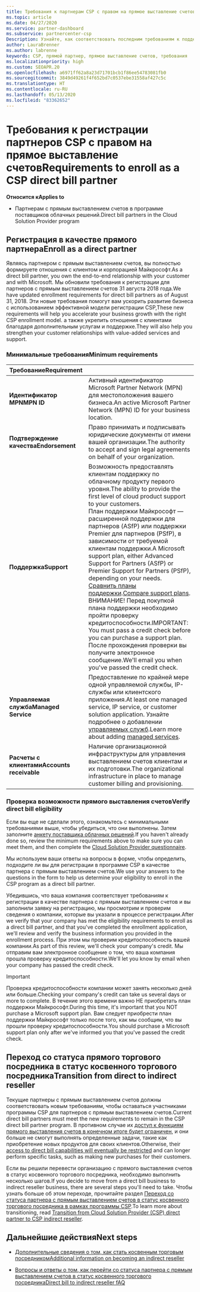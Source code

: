 ```yaml
---
title: Требования к партнерам CSP с правом на прямое выставление счетов
ms.topic: article
ms.date: 04/27/2020
ms.service: partner-dashboard
ms.subservice: partnercenter-csp
Description: Узнайте, как соответствовать последним требованиям к поддержке и службам, чтобы стать партнером с правом на прямое выставление счетов в программе поставщика облачных решений (Майкрософт).
author: LauraBrenner
ms.author: labrenne
keywords: CSP, прямой партнер, прямое выставление счетов, требования
ms.localizationpriority: high
ms.custom: SEOAPR.20
ms.openlocfilehash: a6971ff62a8a23d71701bcb1f86ee54783081fb0
ms.sourcegitcommit: 3849d49261f4f652bd7c0537ebe31558af427c5c
ms.translationtype: HT
ms.contentlocale: ru-RU
ms.lasthandoff: 05/13/2020
ms.locfileid: "83362652"
---
```

# <a name="requirements-to-enroll-as-a-csp-direct-bill-partner"></a><span data-ttu-id="bf8f3-104">Требования к регистрации партнеров CSP с правом на прямое выставление счетов</span><span class="sxs-lookup"><span data-stu-id="bf8f3-104">Requirements to enroll as a CSP direct bill partner</span></span>

<span data-ttu-id="bf8f3-105">**Относится к**</span><span class="sxs-lookup"><span data-stu-id="bf8f3-105">**Applies to**</span></span>

- <span data-ttu-id="bf8f3-106">Партнерам с прямым выставлением счетов в программе поставщиков облачных решений.</span><span class="sxs-lookup"><span data-stu-id="bf8f3-106">Direct bill partners in the Cloud Solution Provider program</span></span>

## <a name="enroll-as-a-direct-partner"></a><span data-ttu-id="bf8f3-107">Регистрация в качестве прямого партнера</span><span class="sxs-lookup"><span data-stu-id="bf8f3-107">Enroll as a direct partner</span></span>

<span data-ttu-id="bf8f3-108">Являясь партнером с прямым выставлением счетов, вы полностью формируете отношения с клиентом и корпорацией Майкрософт.</span><span class="sxs-lookup"><span data-stu-id="bf8f3-108">As a direct bill partner, you own the end-to-end relationship with your customer and with Microsoft.</span></span> <span data-ttu-id="bf8f3-109">Мы обновили требования к регистрации для партнеров с прямым выставлением счетов 31 августа 2018 года.</span><span class="sxs-lookup"><span data-stu-id="bf8f3-109">We have updated enrollment requirements for direct bill partners as of August 31, 2018.</span></span> <span data-ttu-id="bf8f3-110">Эти новые требования помогут вам ускорить развитие бизнеса с использованием эффективной модели регистрации CSP,</span><span class="sxs-lookup"><span data-stu-id="bf8f3-110">These new requirements will help you accelerate your business growth with the right CSP enrollment model.</span></span> <span data-ttu-id="bf8f3-111">а также укрепить отношения с клиентами благодаря дополнительным услугам и поддержке.</span><span class="sxs-lookup"><span data-stu-id="bf8f3-111">They will also help you strengthen your customer relationships with value-added services and support.</span></span>

### <a name="minimum-requirements"></a><span data-ttu-id="bf8f3-112">Минимальные требования</span><span class="sxs-lookup"><span data-stu-id="bf8f3-112">Minimum requirements</span></span>

|<span data-ttu-id="bf8f3-113">**Требование**</span><span class="sxs-lookup"><span data-stu-id="bf8f3-113">**Requirement**</span></span>|                             |
|--------------------------------|--------------------------------------------------------------|
|<span data-ttu-id="bf8f3-114">**Идентификатор MPN**</span><span class="sxs-lookup"><span data-stu-id="bf8f3-114">**MPN ID**</span></span>   |<span data-ttu-id="bf8f3-115">Активный идентификатор Microsoft Partner Network (MPN) для местоположения вашего бизнеса.</span><span class="sxs-lookup"><span data-stu-id="bf8f3-115">An active Microsoft Partner Network (MPN) ID for your business location.</span></span>    |
|<span data-ttu-id="bf8f3-116">**Подтверждение качества**</span><span class="sxs-lookup"><span data-stu-id="bf8f3-116">**Endorsement**</span></span>   |<span data-ttu-id="bf8f3-117">Право принимать и подписывать юридические документы от имени вашей организации.</span><span class="sxs-lookup"><span data-stu-id="bf8f3-117">The authority to accept and sign legal agreements on behalf of your organization.</span></span>|
|<span data-ttu-id="bf8f3-118">**Поддержка**</span><span class="sxs-lookup"><span data-stu-id="bf8f3-118">**Support**</span></span>   |<span data-ttu-id="bf8f3-119">Возможность предоставлять клиентам поддержку по облачному продукту первого уровня.</span><span class="sxs-lookup"><span data-stu-id="bf8f3-119">The ability to provide the first level of cloud product support to your customers.</span></span> <br/><span data-ttu-id="bf8f3-120">План поддержки Майкрософт — расширенной поддержки для партнеров (ASfP) или поддержки Premier для партнеров (PSfP), в зависимости от требуемой клиентам поддержки.</span><span class="sxs-lookup"><span data-stu-id="bf8f3-120">A Microsoft support plan, either Advanced Support for Partners (ASfP) or Premier Support for Partners (PSfP), depending on your needs.</span></span> <span data-ttu-id="bf8f3-121">[Сравнить планы поддержки](https://partner.microsoft.com/support/partnersupport).</span><span class="sxs-lookup"><span data-stu-id="bf8f3-121">[Compare support plans](https://partner.microsoft.com/support/partnersupport).</span></span><br/> <span data-ttu-id="bf8f3-122">ВНИМАНИЕ! Перед покупкой плана поддержки необходимо пройти проверку кредитоспособности.</span><span class="sxs-lookup"><span data-stu-id="bf8f3-122">IMPORTANT: You must pass a credit check before you can purchase a support plan.</span></span> <span data-ttu-id="bf8f3-123">После прохождения проверки вы получите электронное сообщение.</span><span class="sxs-lookup"><span data-stu-id="bf8f3-123">We'll email you when you've passed the credit check.</span></span> |
|<span data-ttu-id="bf8f3-124">**Управляемая служба**</span><span class="sxs-lookup"><span data-stu-id="bf8f3-124">**Managed Service**</span></span>   |<span data-ttu-id="bf8f3-125">Предоставление по крайней мере одной управляемой службы, IP-службы или клиентского приложения.</span><span class="sxs-lookup"><span data-stu-id="bf8f3-125">At least one managed service, IP service, or customer solution application.</span></span> <span data-ttu-id="bf8f3-126">Узнайте подробнее о добавлении [управляемых служб](https://partner.microsoft.com/business-opportunities/managed-services-provider).</span><span class="sxs-lookup"><span data-stu-id="bf8f3-126">Learn more about adding [managed services](https://partner.microsoft.com/business-opportunities/managed-services-provider).</span></span>|
|<span data-ttu-id="bf8f3-127">**Расчеты с клиентами**</span><span class="sxs-lookup"><span data-stu-id="bf8f3-127">**Accounts receivable**</span></span> |<span data-ttu-id="bf8f3-128">Наличие организационной инфраструктуры для управления выставлением счетов клиентам и их подготовки.</span><span class="sxs-lookup"><span data-stu-id="bf8f3-128">The organizational infrastructure in place to manage customer billing and provisioning.</span></span>

### <a name="verify-direct-bill-eligibility"></a><span data-ttu-id="bf8f3-129">Проверка возможности прямого выставления счетов</span><span class="sxs-lookup"><span data-stu-id="bf8f3-129">Verify direct bill eligibility</span></span>

<span data-ttu-id="bf8f3-130">Если вы еще не сделали этого, ознакомьтесь с минимальными требованиями выше, чтобы убедиться, что они выполнены. Затем заполните [анкету поставщика облачных решений](https://partner.microsoft.com/cloud-solution-provider/assessment).</span><span class="sxs-lookup"><span data-stu-id="bf8f3-130">If you haven't already done so, review the minimum requirements above to make sure you can meet them, and then complete the [Cloud Solution Provider questionnaire](https://partner.microsoft.com/cloud-solution-provider/assessment).</span></span>

<span data-ttu-id="bf8f3-131">Мы используем ваши ответы на вопросы в форме, чтобы определить, подходите ли вы для регистрации в программе CSP в качестве партнера с прямым выставлением счетов.</span><span class="sxs-lookup"><span data-stu-id="bf8f3-131">We use your answers to the questions in the form to help us determine your eligibility to enroll in the CSP program as a direct bill partner.</span></span>

<span data-ttu-id="bf8f3-132">Убедившись, что ваша компания соответствует требованиям к регистрации в качестве партнера с прямым выставлением счетов и вы заполнили заявку на регистрацию, мы просмотрим и проверим сведения о компании, которые вы указали в процессе регистрации.</span><span class="sxs-lookup"><span data-stu-id="bf8f3-132">After we verify that your company has met the eligibility requirements to enroll as a direct bill partner, and that you've completed the enrollment application, we'll review and verify the business information you provided in the enrollment process.</span></span> <span data-ttu-id="bf8f3-133">При этом мы проверим кредитоспособность вашей компании.</span><span class="sxs-lookup"><span data-stu-id="bf8f3-133">As part of this review, we'll check your company's credit.</span></span> <span data-ttu-id="bf8f3-134">Мы отправим вам электронное сообщение о том, что ваша компания прошла проверку кредитоспособности.</span><span class="sxs-lookup"><span data-stu-id="bf8f3-134">We'll let you know by email when your company has passed the credit check.</span></span>

>[!IMPORTANT]
><span data-ttu-id="bf8f3-135">Проверка кредитоспособности компании может занять несколько дней или больше.</span><span class="sxs-lookup"><span data-stu-id="bf8f3-135">Checking your company's credit can take us several days or more to complete.</span></span> <span data-ttu-id="bf8f3-136">В течение этого времени важно НЕ приобретать план поддержки Майкрософт.</span><span class="sxs-lookup"><span data-stu-id="bf8f3-136">During this time, it's important that you NOT purchase a Microsoft support plan.</span></span> <span data-ttu-id="bf8f3-137">Вам следует приобрести план поддержки Майкрософт только после того, как мы сообщим, что вы прошли проверку кредитоспособности.</span><span class="sxs-lookup"><span data-stu-id="bf8f3-137">You should purchase a Microsoft support plan only after we've informed you that you've passed the credit check.</span></span>

## <a name="transition-from-direct-to-indirect-reseller"></a><span data-ttu-id="bf8f3-138">Переход со статуса прямого торгового посредника в статус косвенного торгового посредника</span><span class="sxs-lookup"><span data-stu-id="bf8f3-138">Transition from direct to indirect reseller</span></span>

<span data-ttu-id="bf8f3-139">Текущие партнеры с прямым выставлением счетов должны соответствовать новым требованиям, чтобы оставаться участниками программы CSP для партнеров с прямым выставлением счетов.</span><span class="sxs-lookup"><span data-stu-id="bf8f3-139">Current direct bill partners must meet the new requirements to remain in the CSP direct bill partner program.</span></span> <span data-ttu-id="bf8f3-140">В противном случае их [доступ к функциям прямого выставления счетов в конечном итоге будет ограничен](restricted-direct-bill-capabilities.md), и они больше не смогут выполнять определенные задачи, такие как приобретение новых продуктов для своих клиентов.</span><span class="sxs-lookup"><span data-stu-id="bf8f3-140">Otherwise, their [access to direct bill capabilities will eventually be restricted](restricted-direct-bill-capabilities.md) and can longer perform specific tasks, such as making new purchases for their customers.</span></span>

<span data-ttu-id="bf8f3-141">Если вы решили перевести организацию с прямого выставления счетов в статус косвенного торгового посредника, необходимо выполнить несколько шагов.</span><span class="sxs-lookup"><span data-stu-id="bf8f3-141">If you decide to move from a direct bill business to indirect reseller business, there are several steps you'll need to take.</span></span> <span data-ttu-id="bf8f3-142">Чтобы узнать больше об этом переходе, прочитайте раздел [Переход со статуса партнера с прямым выставлением счетов в статус косвенного торгового посредника в рамках программы CSP](transition-direct-to-indirect.md).</span><span class="sxs-lookup"><span data-stu-id="bf8f3-142">To learn more about transitioning, read [Transition from Cloud Solution Provider (CSP) direct partner to CSP indirect reseller](transition-direct-to-indirect.md).</span></span>

## <a name="next-steps"></a><span data-ttu-id="bf8f3-143">Дальнейшие действия</span><span class="sxs-lookup"><span data-stu-id="bf8f3-143">Next steps</span></span>

- [<span data-ttu-id="bf8f3-144">Дополнительные сведения о том, как стать косвенным торговым посредником</span><span class="sxs-lookup"><span data-stu-id="bf8f3-144">Additional information on becoming an indirect reseller</span></span>](https://assetsprod.microsoft.com/csp-directbill-to-indirect-transition.pdf)

- [<span data-ttu-id="bf8f3-145">Вопросы и ответы о том, как перейти со статуса партнера с прямым выставлением счетов в статус косвенного торгового посредника</span><span class="sxs-lookup"><span data-stu-id="bf8f3-145">Direct bill to indirect reseller fAQ</span></span>](https://assetsprod.microsoft.com/mpn/direct-bill-partner-faq.pdf)
